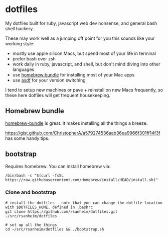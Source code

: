 # dotfiles

My dotfiles built for ruby, javascript web dev nonsense, and general bash shell hackery.

These may work well as a jumping off point for you this sounds like your working style:

* mostly use apple silicon Macs, but spend most of your life in terminal
* prefer bash over zsh
* work daily in ruby, javascript, and shell, but don't mind diving into other languages
* use [homebrew bundle](https://github.com/Homebrew/homebrew-bundle) for installing most of your Mac apps
* use [asdf](https://asdf-vm.com) for your version switching

I tend to setup new machines or pave + reinstall on new Macs frequently, so these here dotfiles will get frequent housekeeping.

## Homebrew bundle

[homebrew-bundle](https://github.com/Homebrew/homebrew-bundle) is great. It makes installing all the things a breeze.

https://gist.github.com/ChristopherA/a579274536aab36ea9966f301ff14f3f has some handy tips.
 
## bootstrap

Requires homebrew. You can install homebrew via:

```
/bin/bash -c "$(curl -fsSL https://raw.githubusercontent.com/Homebrew/install/HEAD/install.sh)"
```

### Clone and bootstrap

```
# install the dotfiles - note that you can change the dotfile location with $DOTFILES_HOME, defined in .bashrc
git clone https://github.com/rsanheim/dotfiles.git ~/src/rsanheim/dotfiles

# set up all the things
cd ~/src/rsanheim/dotfiles && ./bootstrap.sh
```

